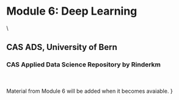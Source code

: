 # Module 6: Deep Learning
\
## CAS ADS, University of Bern
### CAS Applied Data Science Repository by Rinderkm
\
\
Material from Module 6 will be added when it becomes avaiable.
}
